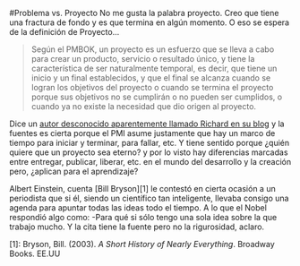 #Problema vs. Proyecto
No me gusta la palabra proyecto. Creo que tiene una fractura de fondo y es que termina en algún momento. O eso se espera de la definición de Proyecto...

> Según el PMBOK, un proyecto es un esfuerzo que se lleva a cabo para crear un producto, servicio o resultado único, y tiene la característica de ser naturalmente temporal, es decir, que tiene un inicio y un final establecidos, y que el final se alcanza cuando se logran los objetivos del proyecto o cuando se termina el proyecto porque sus objetivos no se cumplirán o no pueden ser cumplidos, o cuando ya no existe la necesidad que dio origen al proyecto.

Dice un [autor desconocido aparentemente llamado Richard en su blog](http://richard-project-management.blogspot.com.co/) y la fuentes es cierta porque el PMI asume justamente que hay un marco de tiempo para iniciar y terminar, para fallar, etc. Y tiene sentido porque ¿quién quiere que un proyecto sea eterno? y por lo visto hay diferencias marcadas entre entregar, publicar, liberar, etc. en el mundo del desarrollo y la creación pero, ¿aplican para el aprendizaje?

Albert Einstein, cuenta [Bill Bryson][1] le contestó en cierta ocasión a un periodista que si él, siendo un científico tan inteligente, llevaba consigo una agenda para apuntar todas las ideas todo el tiempo. A lo que el Nobel respondió algo como: -Para qué si sólo tengo una sola idea sobre la que trabajo mucho. Y la cita tiene la fuente pero no la rigurosidad, aclaro.

[1]: Bryson, Bill. (2003). _A Short History of Nearly Everything_. Broadway Books. EE.UU